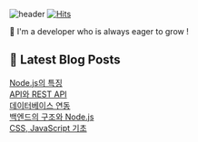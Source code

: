 

![header](https://capsule-render.vercel.app/api?type=venom&height=300&color=gradient&text=Hello%20!&textBg=false&fontSize=70&animation=blink&section=header&reversal=false)
[![Hits](https://hits.seeyoufarm.com/api/count/incr/badge.svg?url=https%3A%2F%2Fgithub.com%2Fyesolz%2Fhit-counter&count_bg=%23C6CCFF&title_bg=%23C8C8C8&icon=&icon_color=%23E7E7E7&title=welcome&edge_flat=false)](https://hits.seeyoufarm.com)

🚀 I'm a developer who is always eager to grow !

## 💌 Latest Blog Posts

<a href=https://yesolz.tistory.com/entry/Nodejs%EC%9D%98-%ED%8A%B9%EC%A7%95>Node.js의 특징</a></br><a href=https://yesolz.tistory.com/entry/API%EC%99%80-REST-API>API와 REST API</a></br><a href=https://yesolz.tistory.com/entry/Day9-Docker%EC%99%80-%EB%8D%B0%EC%9D%B4%ED%84%B0%EB%B2%A0%EC%9D%B4%EC%8A%A4>데이터베이스 연동</a></br><a href=https://yesolz.tistory.com/entry/Day8-%EB%B0%B1%EC%97%94%EB%93%9C%EC%9D%98-%EA%B5%AC%EC%A1%B0%EC%99%80-Nodejs>백엔드의 구조와 Node.js</a></br><a href=https://yesolz.tistory.com/entry/Day7-CSS-JavaScript>CSS, JavaScript 기초</a></br>